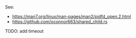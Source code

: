 See:
 - https://man7.org/linux/man-pages/man2/pidfd_open.2.html
 - https://github.com/oconnor663/shared_child.rs


 TODO: add timeout
